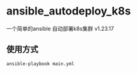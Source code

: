 # ansible_autodeploy_k8s

一个简单的ansible 自动部署k8s集群 v1.23.17 </br>

## 使用方式
   ```bash
   ansible-playbook main.yml

